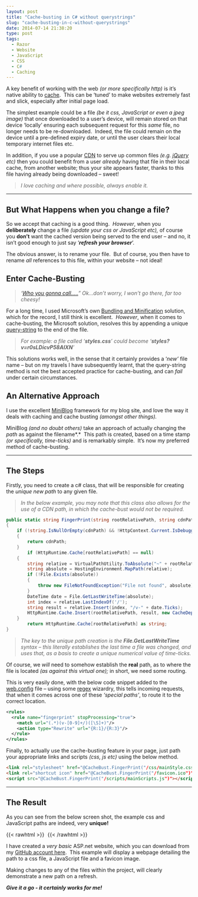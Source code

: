 ```yaml
---
layout: post
title: "Cache-busting in C# without querystrings"
slug: "cache-busting-in-c-without-querystrings"
date: 2014-07-14 21:38:20
type: post
tags:
  - Razor
  - Website
  - JavaScript
  - CSS
  - C#
  - Caching
---
```


A key benefit of working with the web _(or more specifically http)_ is it’s native ability to [cache](http://www.w3.org/Protocols/rfc2616/rfc2616-sec13.html).  This can be ‘tuned’ to make websites extremely fast and slick, especially after initial page load.

The simplest example could be a file _(be it css, JavaScript or even a jpeg image)_ that once downloaded to a user’s device, will remain stored on that device ‘locally’ ensuring each subsequent request for this _same_ file, no longer needs to be re-downloaded.  Indeed, the file could remain on the device until a pre-defined expiry date, or until the user clears their local temporary internet files etc.

In addition, if you use a popular [CDN](http://en.wikipedia.org/wiki/Content_delivery_network) to serve up common files _(e.g._ [_jQuery_](https://developers.google.com/speed/libraries/devguide#jquery) _etc)_ then you could benefit from a user _already_ having that file in their local cache, from another website; thus your site appears faster, thanks to this file having already being downloaded – sweet!

> _I love caching and where possible, always enable it._

---

## But What Happens when you change a file?


So we accept that caching is a good thing.  _However_, when you **deliberately** change a file _(update your css or JavaScript etc),_ of course you **don’t** want the cached version being served to the end user – and no, it isn’t good enough to just say ‘_**refresh your browser**_’.

The obvious answer, is to rename your file.  But of course, you then have to rename _all_ references to this file, within your website – not ideal!

## Enter Cache-Busting

> _‘_[_Who you gonna call….._](http://www.youtube.com/watch?v=m9We2XsVZfc)_” Ok…don’t worry, I won’t go there, far too cheesy!_

For a long time, I used Microsoft’s own [Bundling and Minification](http://www.asp.net/mvc/tutorials/mvc-4/bundling-and-minification) solution, which for the record, I still think is excellent.  _However_, when it comes to cache-busting, the Microsoft solution, resolves this by appending a unique [query-string](http://en.wikipedia.org/wiki/Query_string) to the end of the file.

> _For example: a file called ‘**styles.css**’ could become ‘**styles?v=r0sLDicvP58AIXN**’_

This solutions works well, in the sense that it certainly provides a ‘_new’_ file name – but on my travels I have subsequently learnt, that the query-string method is not the best accepted practice for cache-busting, and can _fail_ under certain circumstances.

## An Alternative Approach

I use the excellent [MiniBlog](https://github.com/madskristensen/miniblog) framework for my blog site, and love the way it deals with caching and cache busting _(amongst other things)._

MiniBlog _(and no doubt others)_ take an approach of actually changing the _path_ as against the filename*.*  This path is created, based on a time stamp _(or specifically, time-ticks)_ and is remarkably simple.  It’s now my preferred method of cache-busting.

---

## The Steps

Firstly, you need to create a c# class, that will be responsible for creating the _unique new path_ to any given file.

> _In the below example, you may note that this class also allows for the use of a CDN path, in which the cache-bust would not be required._

```C#
public static string FingerPrint(string rootRelativePath, string cdnPath = "")
{
    if (!string.IsNullOrEmpty(cdnPath) && !HttpContext.Current.IsDebuggingEnabled)
    {
        return cdnPath;
    }
        if (HttpRuntime.Cache[rootRelativePath] == null)
    {
        string relative = VirtualPathUtility.ToAbsolute("~" + rootRelativePath);
        string absolute = HostingEnvironment.MapPath(relative);
        if (!File.Exists(absolute))
        {
            throw new FileNotFoundException("File not found", absolute);
        }
        DateTime date = File.GetLastWriteTime(absolute);
        int index = relative.LastIndexOf('/');
        string result = relative.Insert(index, "/v-" + date.Ticks);
        HttpRuntime.Cache.Insert(rootRelativePath, result, new CacheDependency(absolute));
    }
        return HttpRuntime.Cache[rootRelativePath] as string;
}
```

> _The key to the unique path creation is the **File.GetLastWriteTime** syntax – this literally establishes the last time a file was changed, and uses that, as a basis to create a unique numerical value of time-ticks._

Of course, we _will_ need to somehow establish the **real** path, as to where the file is located _(as against this virtual one);_ in short, we need some routing.

This is very easily done, with the below code snippet added to the [web.config](http://en.wikipedia.org/wiki/Web.config) file – using some [regex](http://en.wikipedia.org/wiki/Regular_expression) wizardry, this tells incoming requests, that when it comes across one of these _‘special paths’_, to route it to the correct location.

```XML
<rules>
  <rule name="fingerprint" stopProcessing="true">
    <match url="(.*)(v-[0-9]+/)([\S]+)"/>
    <action type="Rewrite" url="{R:1}/{R:3}"/>
  </rule>
</rules>
```

Finally, to actually use the cache-busting feature in your page, just path your appropriate links and scripts _(css, js etc)_ using the below method.

```html
<link rel="stylesheet" href="@CacheBust.FingerPrint("/css/mainStyle.css")" />
<link rel="shortcut icon" href="@CacheBust.FingerPrint("/favicon.ico")" type="image/x-icon" />
<script src="@CacheBust.FingerPrint("/scripts/mainScripts.js")"></script>
```

---

## The Result

As you can see from the below screen shot, the example css and JavaScript paths are indeed, very **unique!**

{{< rawhtml >}}
<img
src="data:image/gif;base64,R0lGODlhAQABAIAAAP///wAAACH5BAEAAAAALAAAAAABAAEAAAICRAEAOw=="
data-src="/img/postimg/2005d37a-97fe-43df-a2ea-7854ca5241a5-min.png" />
{{< /rawhtml >}}

I have created a _very basic_ ASP.net website, which you can download from my [GitHub account here](https://github.com/normansolutions/CacheBustExample).  This example will display a webpage detailing the path to a css file, a JavaScript file and a favicon image.

Making changes to any of the files within the project, will clearly demonstrate a new path on a refresh.

**_Give it a go - it certainly works for me!_**
